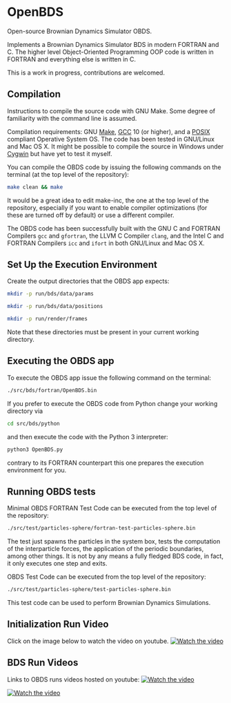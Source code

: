 # OpenBDS
Open-source Brownian Dynamics Simulator OBDS.

Implements a Brownian Dynamics Simulator BDS in modern FORTRAN and C.
The higher level Object-Oriented Programming OOP code is written in FORTRAN and everything
else is written in C.

This is a work in progress, contributions are welcomed.

## Compilation

Instructions to compile the source code with GNU Make. Some degree of familiarity with the
command line is assumed.

Compilation requirements: GNU [Make](https://www.gnu.org/software/make/),
[GCC](https://gcc.gnu.org/) 10 (or higher), and a
[POSIX](https://www.opengroup.org/austin/papers/backgrounder.html) compliant Operative
System OS. The code has been tested in GNU/Linux and Mac OS X. It might be possible to
compile the source in Windows under [Cygwin](https://www.cygwin.com/) but have yet to
test it myself.

You can compile the OBDS code by issuing the following commands on the terminal (at the
top level of the repository):

```sh
make clean && make
```

It would be a great idea to edit make-inc, the one at the top level of the repository,
especially if you want to enable compiler optimizations (for these are turned off by
default) or use a different compiler.

The OBDS code has been successfully built with the GNU C and FORTRAN Compilers `gcc` and
`gfortran`, the LLVM C Compiler `clang`, and the Intel C and FORTRAN Compilers `icc` and
`ifort` in both GNU/Linux and Mac OS X.

## Set Up the Execution Environment

Create the output directories that the OBDS app expects:

```sh
mkdir -p run/bds/data/params
```

```sh
mkdir -p run/bds/data/positions
```

```sh
mkdir -p run/render/frames
```

Note that these directories must be present in your current working directory.

## Executing the OBDS app

To execute the OBDS app issue the following command on the terminal:

```sh
./src/bds/fortran/OpenBDS.bin
```

If you prefer to execute the OBDS code from Python change your working directory via

```sh
cd src/bds/python
```

and then execute the code with the Python 3 interpreter:

```sh
python3 OpenBDS.py
```

contrary to its FORTRAN counterpart this one prepares the execution environment for you.

## Running OBDS tests

Minimal OBDS FORTRAN Test Code can be executed from the top level of the repository:

```sh
./src/test/particles-sphere/fortran-test-particles-sphere.bin
```

The test just spawns the particles in the system box, tests the computation of the
interparticle forces, the application of the periodic boundaries, among other things.
It is not by any means a fully fledged BDS code, in fact, it only executes one step
and exits.

OBDS Test Code can be executed from the top level of the repository:

```sh
./src/test/particles-sphere/test-particles-sphere.bin
```

This test code can be used to perform Brownian Dynamics Simulations.

## Initialization Run Video

Click on the image below to watch the video on youtube.
[![Watch the video](https://img.youtube.com/vi/ykZwhjFEyho/hqdefault.jpg)](https://www.youtube.com/watch?v=ykZwhjFEyho)

## BDS Run Videos

Links to OBDS runs videos hosted on youtube:
[![Watch the video](https://img.youtube.com/vi/WmljeRStXR0/hqdefault.jpg)](https://www.youtube.com/watch?v=WmljeRStXR0)

[![Watch the video](https://img.youtube.com/vi/BdQRtJYWLe4/hqdefault.jpg)](https://www.youtube.com/watch?v=BdQRtJYWLe4)

